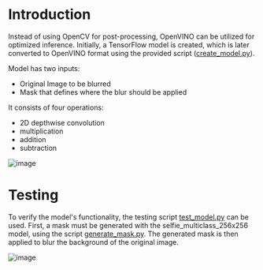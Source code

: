 # Introduction

Instead of using OpenCV for post-processing, OpenVINO can be utilized for optimized inference. Initially, a TensorFlow model is created, which is later converted to OpenVINO format using the provided script  ([create_model.py](create_model.py)). 

Model has two inputs: 
* Original Image to be blurred
* Mask that defines where the blur should be applied

It consists of four operations:
* 2D depthwise convolution
* multiplication
* addition
* subtraction 

![image](https://github.com/user-attachments/assets/46009aae-c681-469f-a322-a2317c3c4253)

# Testing

To verify the model's functionality, the testing script [test_model.py](test_model.py) can be used. First, a mask must be generated with the selfie_multiclass_256x256 model, using the script [generate_mask.py](generate_mask.py). The generated mask is then applied to blur the background of the original image.

![image](https://github.com/user-attachments/assets/39c8b4bc-2f96-4680-a745-615f2c0c5f01)

